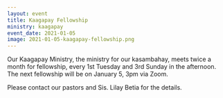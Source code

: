 ```yaml
---
layout: event
title: Kaagapay Fellowship
ministry: kaagapay
event_date: 2021-01-05
image: 2021-01-05-kaagapay-fellowship.png
---
```


Our Kaagapay Ministry, the ministry for our kasambahay, meets twice a month for fellowship, every 1st Tuesday and 3rd Sunday in the afternoon. The next fellowship will be on January 5, 3pm via Zoom. 

Please contact our pastors and Sis. Lilay Betia for the details.